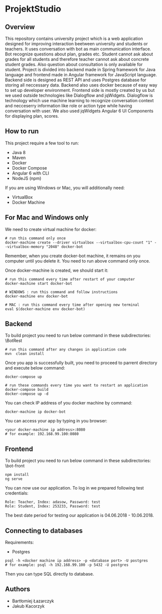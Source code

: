 # ProjektStudio

## Overview
This repository contains university project which is a web application designed for improving interaction beetween university and students or teachers. It uses conversation with bot as main communication interface. Bot recognize questions about plan, grades etc. Student cannot ask about grades for all students and therefore teacher cannot ask about concrete student grades. Also question about consultation is only available for student. Project is divided into backend made in Spring framework for Java language and frontend made in Angular framework for JavaScript language. Backend side is designed as REST API and uses Postgres database for storing all neccessary data. Backend also uses docker because of easy way to set up developer environment. Frontend side is mostly created by us but we used outside technologies like Dialogflow and jqWidgets. Dialogflow is technology which use machine learning to recognize conversation context and necceserry information like role or action type while having conversation with user. We also used jqWidgets Angular 6 UI Components for displaying plan, scores. 

## How to run

This project require a few tool to run:
- Java 8
- Maven
- Docker
- Docker Compose
- Angular 6 with CLI
- NodeJS (npm)

If you are using Windows or Mac, you will additionally need:
- VirtualBox
- Docker Machine

## For Mac and Windows only
We need to create virtual machine for docker:

```
# run this command only once
docker-machine create --driver virtualbox --virtualbox-cpu-count "1" --virtualbox-memory "2048" docker-bot
```
Remember, when you create docker-bot machine, it remains on you computer until you delete it. You need
to run above command only once.

Once docker-machine is created, we should start it:
```
# run this command every time after restart of your computer
docker-machine start docker-bot 

# WINDOWS : run this command and follow instructions
docker-machine env docker-bot

# MAC : run this command every time after opening new terminal
eval $(docker-machine env docker-bot)
```

## Backend
To build project you need to run below command in these subdirectories: \BotRest
```
# run this command after any changes in application code
mvn  clean install
```

Once you app is successfully built, you need to proceed to parrent directory and execute below command:
```
docker-compose up
```

```
# run these commands every time you want to restart an application
docker-compose build
docker-compose up -d
```

You can check IP address of you docker machine by command:
```
docker-machine ip docker-bot
```

You can access your app by typing in you browser:
```
<your docker-machine ip address>:8080
# for example: 192.168.99.100:8080
```
## Frontend
To build project you need to run below command in these subdirectories: \bot-front
``` 
npm install
ng serve
```
You can now use our application. To log in we prepared following test credentials:
```
Role: Teacher, Index: adasow, Password: test
Role: Student, Index: 253233, Password: test
```
The best date period for testing our application is 04.06.2018 - 10.06.2018.


## Connecting to databases

Requirements:
- Postgres

```
psql -h <docker machine ip address> -p <database port> -U postgres
# for example: psql -h 192.168.99.100 -p 5432 -U postgres
```

Then you can type SQL directly to database.

## Authors
- Bartłomiej Łazarczyk
- Jakub Kacorzyk
